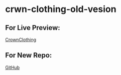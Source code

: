 # crwn-clothing-old-vesion

## For Live Preview: 
[CrownClothing](https://crown-clothing-new.vercel.app/)

## For New Repo:
[GitHub](https://github.com/ahmed-elkhalily/crown-clothing-new)
